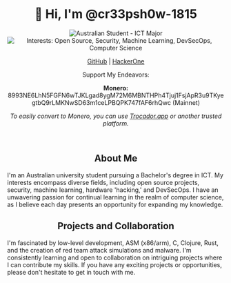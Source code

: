 

<div align="center">
  <h1>👾 Hi, I'm @cr33psh0w-1815</h1>
</div>

<div align="center">
  <p>
    <img src="https://img.shields.io/badge/Australian%20Student-ICT%20Major-blue" alt="Australian Student - ICT Major">
    <img src="https://img.shields.io/badge/Interests-Open%20Source%20|%20Security%20|%20Machine%20Learning%20|%20DevSecOps%20|%20Computer%20Science-green" alt="Interests: Open Source, Security, Machine Learning, DevSecOps, Computer Science">
  </p>
</div>

<div align="center">
  <a href="https://github.com/cr33psh0w-1815">GitHub</a> |
  <a href="https://hackerone.com/cr33psh0w">HackerOne</a>
</div>

<div align="center">
  <p>Support My Endeavors:</p>
  <p><b>Monero:</b> 8993NE6LhN5FGFN6wTJKLgad8ygM72M6MBNTHPh4Tjuj1FsjApR3u9TKyegtbQ9rLMKNwSD63m1ceLPBQPK747fAF6rhQwc (Mainnet)</p>
  <p><i>To easily convert to Monero, you can use <a href="https://trocador.app">Trocador.app</a> or another trusted platform.</i></p>
</div>

<br>

<h2 align="center">About Me</h2>

<p>I'm an Australian university student pursuing a Bachelor's degree in ICT. My interests encompass diverse fields, including open source projects, security, machine learning, hardware 'hacking,' and DevSecOps. I have an unwavering passion for continual learning in the realm of computer science, as I believe each day presents an opportunity for expanding my knowledge.</p>

<h2 align="center">Projects and Collaboration</h2>

<p>I'm fascinated by low-level development, ASM (x86/arm), C, Clojure, Rust, and the creation of red team attack simulations and malware. I'm consistently learning and open to collaboration on intriguing projects where I can contribute my skills. If you have any exciting projects or opportunities, please don't hesitate to get in touch with me.</p>


